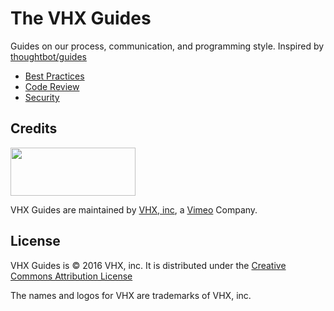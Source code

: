 The VHX Guides
==============

Guides on our process, communication, and programming style. Inspired by [thoughtbot/guides][1]

* [Best Practices](./best-practices)
* [Code Review](./code-review)
* [Security](./security)

[1]: https://github.com/thoughtbot/guides

Credits
-------
<img src="https://dr56wvhu2c8zo.cloudfront.net/assets/press/Logos_striped.png" width="200"
height="77">

VHX Guides are maintained by [VHX, inc](https://www.vhx.tv), a [Vimeo](https://www.vimeo.com) Company.

License
-------

VHX Guides is © 2016 VHX, inc. It is distributed under the [Creative Commons Attribution License][2]

The names and logos for VHX are trademarks of VHX, inc.

[2]: http://creativecommons.org/licenses/by/3.0/
